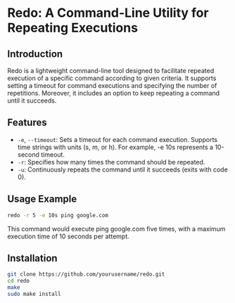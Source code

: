 # Redo: A Command-Line Utility for Repeating Executions
## Introduction
Redo is a lightweight command-line tool designed to facilitate repeated execution of a specific command according to given criteria. It supports setting a timeout for command executions and specifying the number of repetitions. Moreover, it includes an option to keep repeating a command until it succeeds.

## Features
+ ```-e```, ```--timeout```: Sets a timeout for each command execution. Supports time strings with units (s, m, or h). For example, -e 10s represents a 10-second timeout.
+ ```-r```: Specifies how many times the command should be repeated.
+ ```-u```: Continuously repeats the command until it succeeds (exits with code 0).
## Usage Example
```Bash
redo -r 5 -e 10s ping google.com
```
This command would execute ping google.com five times, with a maximum execution time of 10 seconds per attempt.

## Installation
```Bash
git clone https://github.com/yourusername/redo.git
cd redo
make
sudo make install
```